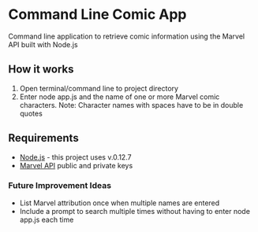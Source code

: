 # Command Line Comic App
Command line application to retrieve comic information using the Marvel API built with Node.js

## How it works
1. Open terminal/command line to project directory
2. Enter node app.js and the name of one or more Marvel comic characters. Note: Character names with spaces have to be in double quotes


## Requirements
-	[Node.js](https://nodejs.org/) - this project uses v.0.12.7
-	[Marvel API](http://developer.marvel.com/docs) public and private keys

### Future Improvement Ideas
- List Marvel attribution once when multiple names are entered
- Include a prompt to search multiple times without having to enter node app.js each time
